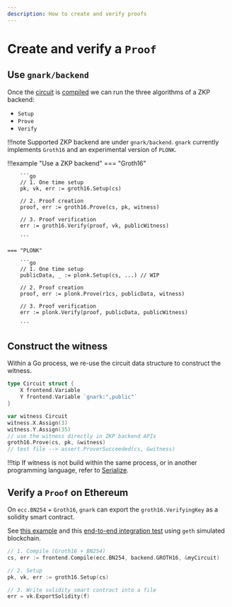 ```yaml
---
description: How to create and verify proofs
---
```



# Create and verify a `Proof` 

## Use `gnark/backend`

Once the [circuit](write/circuit_structure.md) is [compiled](compile.md) we can run the three algorithms of a ZKP backend:

* `Setup`
* `Prove`
* `Verify`

!!!note
    Supported ZKP backend are under `gnark/backend`. `gnark` currently implements `Groth16` and an experimental version of `PLONK`. 

!!!example "Use a ZKP backend"
    === "Groth16"

        ```go
        // 1. One time setup
        pk, vk, err := groth16.Setup(cs)

        // 2. Proof creation
        proof, err := groth16.Prove(cs, pk, witness)

        // 3. Proof verification
        err := groth16.Verify(proof, vk, publicWitness)

        ```

    === "PLONK"

        ```go
        // 1. One time setup
        publicData, _ := plonk.Setup(cs, ...) // WIP

        // 2. Proof creation
        proof, err := plonk.Prove(r1cs, publicData, witness)

        // 3. Proof verification
        err := plonk.Verify(proof, publicData, publicWitness)

        ```

## Construct the witness

Within a Go process, we re-use the circuit data structure to construct the witness.

```go
type Circuit struct {
	X frontend.Variable
	Y frontend.Variable `gnark:",public"`
}

var witness Circuit
witness.X.Assign(3)
witness.Y.Assign(35)
// use the witness directly in ZKP backend APIs
groth16.Prove(cs, pk, &witness)
// test file --> assert.ProverSucceeded(cs, &witness)
```

!!!tip
    If witness is not build within the same process, or in another programming language, refer to [Serialize](serialize.md).


## Verify a `Proof` on Ethereum

On `ecc.BN254` + `Groth16`, `gnark` can export the `groth16.VerifyingKey` as a solidity smart contract.

See [this example](https://github.com/ConsenSys/gnark-tests/blob/main/solidity/contract/main.go) and this [end-to-end integration test](https://github.com/ConsenSys/gnark-tests/blob/47873ce8e146c1f74477a15972ec63cbfd73c888/solidity/solidity_test.go#L81) using `geth` simulated blockchain. 


```go
// 1. Compile (Groth16 + BN254)
cs, err := frontend.Compile(ecc.BN254, backend.GROTH16, &myCircuit)

// 2. Setup
pk, vk, err := groth16.Setup(cs)

// 3. Write solidity smart contract into a file
err = vk.ExportSolidity(f)
```